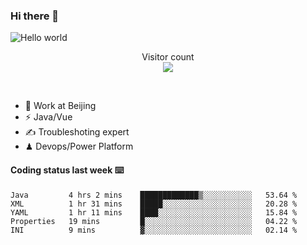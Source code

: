 ### Hi there 👋

<img src="https://raw.githubusercontent.com/sagar-viradiya/sagar-viradiya/master/resources/banner.png" alt="Hello world">
<p align="center"> 
  Visitor count<br/>
  <img src="https://profile-counter.glitch.me/youszoe/count.svg" />
</p>
<br/>

- 🍻 Work at Beijing 
- ⚡  Java/Vue
- ✍️  Troubleshoting expert
- ♟  Devops/Power Platform 

#### Coding status last week ⌨️

<!--START_SECTION:waka-->
```text
Java         4 hrs 2 mins    █████████████▒░░░░░░░░░░░   53.64 % 
XML          1 hr 31 mins    █████░░░░░░░░░░░░░░░░░░░░   20.28 % 
YAML         1 hr 11 mins    ████░░░░░░░░░░░░░░░░░░░░░   15.84 % 
Properties   19 mins         █░░░░░░░░░░░░░░░░░░░░░░░░   04.22 % 
INI          9 mins          ▓░░░░░░░░░░░░░░░░░░░░░░░░   02.14 % 
```
<!--END_SECTION:waka-->

<br/>
<center><img src="http://ghchart.rshah.org/409ba5/yousazoe" alt="" /></center>


